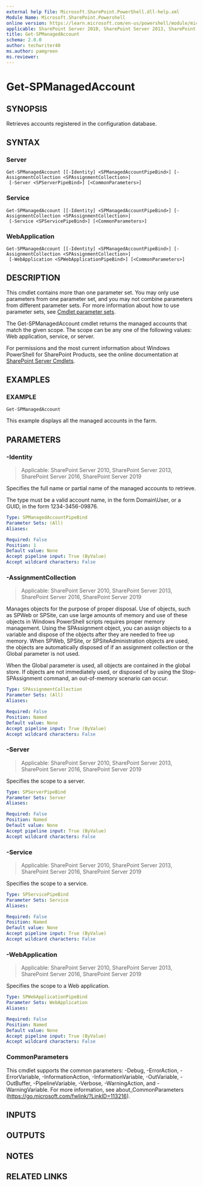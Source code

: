 ```yaml
---
external help file: Microsoft.SharePoint.PowerShell.dll-help.xml
Module Name: Microsoft.SharePoint.Powershell
online version: https://learn.microsoft.com/en-us/powershell/module/microsoft.sharepoint.powershell/get-spmanagedaccount
applicable: SharePoint Server 2010, SharePoint Server 2013, SharePoint Server 2016, SharePoint Server 2019
title: Get-SPManagedAccount
schema: 2.0.0
author: techwriter40
ms.author: pamgreen
ms.reviewer:
---
```


# Get-SPManagedAccount

## SYNOPSIS

Retrieves accounts registered in the configuration database.


## SYNTAX

### Server
```
Get-SPManagedAccount [[-Identity] <SPManagedAccountPipeBind>] [-AssignmentCollection <SPAssignmentCollection>]
 [-Server <SPServerPipeBind>] [<CommonParameters>]
```

### Service
```
Get-SPManagedAccount [[-Identity] <SPManagedAccountPipeBind>] [-AssignmentCollection <SPAssignmentCollection>]
 [-Service <SPServicePipeBind>] [<CommonParameters>]
```

### WebApplication
```
Get-SPManagedAccount [[-Identity] <SPManagedAccountPipeBind>] [-AssignmentCollection <SPAssignmentCollection>]
 [-WebApplication <SPWebApplicationPipeBind>] [<CommonParameters>]
```

## DESCRIPTION
This cmdlet contains more than one parameter set.
You may only use parameters from one parameter set, and you may not combine parameters from different parameter sets.
For more information about how to use parameter sets, see [Cmdlet parameter sets](https://learn.microsoft.com/powershell/scripting/developer/cmdlet/cmdlet-parameter-sets).

The Get-SPManagedAccount cmdlet returns the managed accounts that match the given scope.
The scope can be any one of the following values: Web application, service, or server.

For permissions and the most current information about Windows PowerShell for SharePoint Products, see the online documentation at [SharePoint Server Cmdlets](https://learn.microsoft.com/powershell/sharepoint/sharepoint-server/sharepoint-server-cmdlets).

## EXAMPLES

### EXAMPLE
```
Get-SPManagedAccount
```

This example displays all the managed accounts in the farm.

## PARAMETERS

### -Identity

> Applicable: SharePoint Server 2010, SharePoint Server 2013, SharePoint Server 2016, SharePoint Server 2019

Specifies the full name or partial name of the managed accounts to retrieve.

The type must be a valid account name, in the form Domain\User, or a GUID, in the form 1234-3456-09876.

```yaml
Type: SPManagedAccountPipeBind
Parameter Sets: (All)
Aliases:

Required: False
Position: 1
Default value: None
Accept pipeline input: True (ByValue)
Accept wildcard characters: False
```

### -AssignmentCollection

> Applicable: SharePoint Server 2010, SharePoint Server 2013, SharePoint Server 2016, SharePoint Server 2019

Manages objects for the purpose of proper disposal.
Use of objects, such as SPWeb or SPSite, can use large amounts of memory and use of these objects in Windows PowerShell scripts requires proper memory management.
Using the SPAssignment object, you can assign objects to a variable and dispose of the objects after they are needed to free up memory.
When SPWeb, SPSite, or SPSiteAdministration objects are used, the objects are automatically disposed of if an assignment collection or the Global parameter is not used.

When the Global parameter is used, all objects are contained in the global store.
If objects are not immediately used, or disposed of by using the Stop-SPAssignment command, an out-of-memory scenario can occur.

```yaml
Type: SPAssignmentCollection
Parameter Sets: (All)
Aliases:

Required: False
Position: Named
Default value: None
Accept pipeline input: True (ByValue)
Accept wildcard characters: False
```

### -Server

> Applicable: SharePoint Server 2010, SharePoint Server 2013, SharePoint Server 2016, SharePoint Server 2019

Specifies the scope to a server.

```yaml
Type: SPServerPipeBind
Parameter Sets: Server
Aliases:

Required: False
Position: Named
Default value: None
Accept pipeline input: True (ByValue)
Accept wildcard characters: False
```

### -Service

> Applicable: SharePoint Server 2010, SharePoint Server 2013, SharePoint Server 2016, SharePoint Server 2019

Specifies the scope to a service.

```yaml
Type: SPServicePipeBind
Parameter Sets: Service
Aliases:

Required: False
Position: Named
Default value: None
Accept pipeline input: True (ByValue)
Accept wildcard characters: False
```

### -WebApplication

> Applicable: SharePoint Server 2010, SharePoint Server 2013, SharePoint Server 2016, SharePoint Server 2019

Specifies the scope to a Web application.

```yaml
Type: SPWebApplicationPipeBind
Parameter Sets: WebApplication
Aliases:

Required: False
Position: Named
Default value: None
Accept pipeline input: True (ByValue)
Accept wildcard characters: False
```

### CommonParameters
This cmdlet supports the common parameters: -Debug, -ErrorAction, -ErrorVariable, -InformationAction, -InformationVariable, -OutVariable, -OutBuffer, -PipelineVariable, -Verbose, -WarningAction, and -WarningVariable. For more information, see about_CommonParameters (https://go.microsoft.com/fwlink/?LinkID=113216).

## INPUTS

## OUTPUTS

## NOTES

## RELATED LINKS
